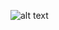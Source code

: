 ![alt text](https://github.com/marchemjor/Stocks-Analysis-with-Pandas-and-Scikit-Learn/blob/master/AAPL%20mav.png)
